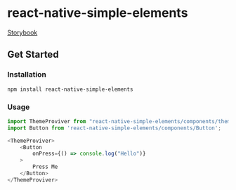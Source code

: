 # react-native-simple-elements

[Storybook](https://react-native-simple-widgets.github.io/react-native-simple-elements)
## Get Started

### Installation
```shell
npm install react-native-simple-elements
```
### Usage

```js
import ThemeProviver from "react-native-simple-elements/components/theme/Provider";
import Button from 'react-native-simple-elements/components/Button';

<ThemeProviver>
    <Button
        onPress={() => console.log("Hello")}
    >
        Press Me
    </Button>
</ThemeProviver>
```
